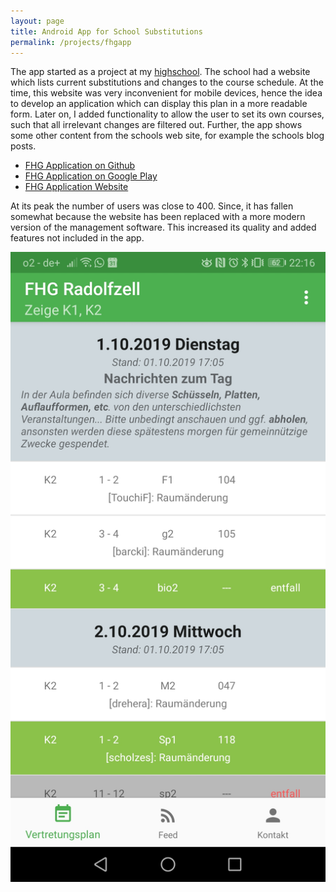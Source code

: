 ```yaml
---
layout: page
title: Android App for School Substitutions
permalink: /projects/fhgapp
---
```


The app started as a project at my [highschool][fhg-website]. The school had a website which lists current substitutions and changes to the course schedule. At the time, this website was very inconvenient for mobile devices, hence the idea to develop an application which can display this plan in a more readable form.
Later on, I added functionality to allow the user to set its own courses, such that all irrelevant changes are filtered out. Further, the app shows some other content from the schools web site, for example the schools blog posts.

- [FHG Application on Github][fhg-app-github]
- [FHG Application on Google Play][fhg-app-playstore]
- [FHG Application Website][fhg-app-website]

At its peak the number of users was close to 400. Since, it has fallen somewhat because the website has been replaced with a more modern version of the management software. This increased its quality and added features not included in the app.

![FHGApp screenshot showing the feed filtered for two classes](/assets/images/fhgapp.jpg)

[fhg-website]:          https://fhg-radolfzell.de
[fhg-app-playstore]:    https://play.google.com/store/apps/details?id=xyz.jbapps.vplan
[fhg-app-github]:       https://github.com/JBamberger/fhg-android-app
[fhg-app-website]:       https://www.jbamberger.de/fhg-android-app/
